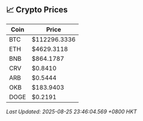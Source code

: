 ## 📈 Crypto Prices

| Coin | Price |
| ---- | ----- |
| BTC | $112296.3336 |
| ETH | $4629.3118 |
| BNB | $864.1787 |
| CRV | $0.8410 |
| ARB | $0.5444 |
| OKB | $183.9403 |
| DOGE | $0.2191 |

_Last Updated: 2025-08-25 23:46:04.569 +0800 HKT_